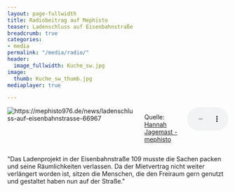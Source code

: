```yaml
---
layout: page-fullwidth
title: Radiobeitrag auf Mephisto
teaser: Ladenschluss auf Eisenbahnstraße
breadcrumb: true
categories:
- media
permalink: "/media/radio/"
header:
  image_fullwidth: Kuche_sw.jpg
image:
  thumb: Kuche_sw_thumb.jpg
mediaplayer: true

---
```


<div class="medium-6 columns b30">
    <img src="https://mephisto976.de/sites/mephisto976.de/files/styles/m976_aufmacherslider_wide_1x/public/atoms/images/imageimg_20180925_102536.jpg" alt="https://mephisto976.de/news/ladenschluss-auf-eisenbahnstrasse-66967">
    <p>Quelle: <a href="https://mephisto976.de/news/ladenschluss-auf-eisenbahnstrasse-66967">Hannah Jagemast - mephisto</a></p>
    <audio src="https://mephisto976.de/sites/mephisto976.de/files/atoms/files/2018/39/2509_mitschnitt_zukunft_der_e109.mp3" type="audio/mp3" controls="controls"></audio>
</div>

"Das Ladenprojekt in der Eisenbahnstraße 109 musste die Sachen packen und seine Räumlichkeiten verlassen. Da der Mietvertrag nicht weiter verlängert worden ist, sitzen die Menschen, die den Freiraum gern genutzt und gestaltet haben nun auf der Straße."